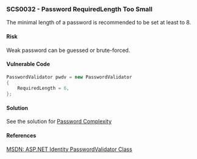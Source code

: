 ### SCS0032 - Password RequiredLength Too Small
The minimal length of a password is recommended to be set at least to 8.
#### Risk
Weak password can be guessed or brute-forced.
#### Vulnerable Code
```cs
PasswordValidator pwdv = new PasswordValidator
{
    RequiredLength = 6,
};
```
#### Solution
See the solution for [Password Complexity](#SCS0033)
#### References
[MSDN: ASP.NET Identity PasswordValidator Class](https://msdn.microsoft.com/en-us/library/microsoft.aspnet.identity.passwordvalidator.aspx)  